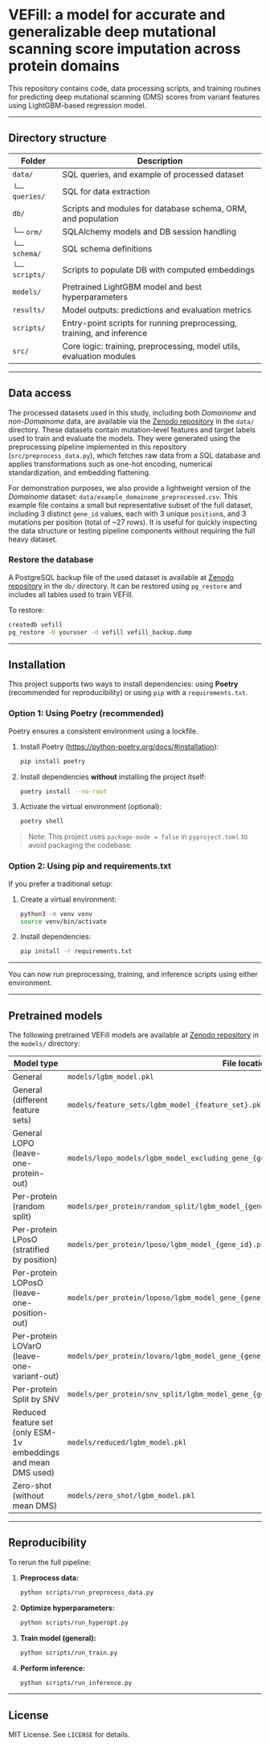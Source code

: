 # VEFill: a model for accurate and generalizable deep mutational scanning score imputation across protein domains

This repository contains code, data processing scripts, and training routines for predicting deep mutational scanning (DMS) scores from variant features using LightGBM-based regression model.

---

## Directory structure

| Folder              | Description                                                                 |
|---------------------|-----------------------------------------------------------------------------|
| `data/`             | SQL queries, and example of processed dataset                               |
| └─ `queries/`       | SQL for data extraction                                                     |
| `db/`               | Scripts and modules for database schema, ORM, and population                |
| └─ `orm/`           | SQLAlchemy models and DB session handling                                   |
| └─ `schema/`        | SQL schema definitions                                                      |
| └─ `scripts/`       | Scripts to populate DB with computed embeddings                             |
| `models/`           | Pretrained LightGBM model and best hyperparameters                          |
| `results/`          | Model outputs: predictions and evaluation metrics                           |
| `scripts/`          | Entry-point scripts for running preprocessing, training, and inference      |
| `src/`              | Core logic: training, preprocessing, model utils, evaluation modules        |

---

## Data access

The processed datasets used in this study, including both *Domainome* and *non-Domainome* data, are available via the [Zenodo repository](https://zenodo.org/records/15329751?preview=1&token=eyJhbGciOiJIUzUxMiJ9.eyJpZCI6ImQyN2E5YTRlLWE0OWUtNDNjNC1hOGJhLTU1MTZjYTMyMDk4YyIsImRhdGEiOnt9LCJyYW5kb20iOiJmMTIwZDYyODBjMmE5M2Q5MmJiYmZhZWNkOWUyMTkzNiJ9.DXpvjkJd9-2njL3pTqcc1dcDu_Cz-XlBw3_zRcX6upLhcDJ2vxXimP667p5NWcxLQ2O7f616OrwKWxIhabeqGA) in the `data/` directory. These datasets contain mutation-level features and target labels used to train and evaluate the models. They were generated using the preprocessing pipeline implemented in this repository (`src/preprocess_data.py`), which fetches raw data from a SQL database and applies transformations such as one-hot encoding, numerical standardization, and embedding flattening.

For demonstration purposes, we also provide a lightweight version of the *Domainome* dataset: `data/example_domainome_preprocessed.csv`. This example file contains a small but representative subset of the full dataset, including 3 distinct `gene_id` values, each with 3 unique `position`s, and 3 mutations per position (total of ~27 rows). It is useful for quickly inspecting the data structure or testing pipeline components without requiring the full heavy dataset.

### Restore the database

A PostgreSQL backup file of the used dataset is available at [Zenodo repository](https://zenodo.org/records/15329751?preview=1&token=eyJhbGciOiJIUzUxMiJ9.eyJpZCI6ImQyN2E5YTRlLWE0OWUtNDNjNC1hOGJhLTU1MTZjYTMyMDk4YyIsImRhdGEiOnt9LCJyYW5kb20iOiJmMTIwZDYyODBjMmE5M2Q5MmJiYmZhZWNkOWUyMTkzNiJ9.DXpvjkJd9-2njL3pTqcc1dcDu_Cz-XlBw3_zRcX6upLhcDJ2vxXimP667p5NWcxLQ2O7f616OrwKWxIhabeqGA) in the `db/` directory. It can be restored using `pg_restore` and includes all tables used to train VEFill.

To restore:

```bash
createdb vefill
pg_restore -U youruser -d vefill vefill_backup.dump
```

---

## Installation

This project supports two ways to install dependencies: using **Poetry** (recommended for reproducibility) or using `pip` with a `requirements.txt`.

### Option 1: Using Poetry (recommended)

Poetry ensures a consistent environment using a lockfile.

1. Install Poetry (https://python-poetry.org/docs/#installation):  
   ```bash
   pip install poetry
   ```
2. Install dependencies **without** installing the project itself:
   ```bash
   poetry install --no-root
   ```
3. Activate the virtual environment (optional):
   ```bash
   poetry shell
   ```

> Note: This project uses `package-mode = false` in `pyproject.toml` to avoid packaging the codebase.

### Option 2: Using pip and requirements.txt

If you prefer a traditional setup:

1. Create a virtual environment:
   ```bash
   python3 -m venv venv
   source venv/bin/activate
   ```

2. Install dependencies:
   ```bash
   pip install -r requirements.txt
   ```

---

You can now run preprocessing, training, and inference scripts using either environment.


---

## Pretrained models

The following pretrained VEFill models are available at [Zenodo repository](https://zenodo.org/records/15329751?preview=1&token=eyJhbGciOiJIUzUxMiJ9.eyJpZCI6ImQyN2E5YTRlLWE0OWUtNDNjNC1hOGJhLTU1MTZjYTMyMDk4YyIsImRhdGEiOnt9LCJyYW5kb20iOiJmMTIwZDYyODBjMmE5M2Q5MmJiYmZhZWNkOWUyMTkzNiJ9.DXpvjkJd9-2njL3pTqcc1dcDu_Cz-XlBw3_zRcX6upLhcDJ2vxXimP667p5NWcxLQ2O7f616OrwKWxIhabeqGA) in the `models/` directory:

| Model type                | File location                                              |
|---------------------------|------------------------------------------------------------|
| General             | `models/lgbm_model.pkl`                                    |
| General (different feature sets) | `models/feature_sets/lgbm_model_{feature_set}.pkl`                                    |
| General LOPO (leave-one-protein-out) | `models/lopo_models/lgbm_model_excluding_gene_{gene_id}.pkl`         |
| Per-protein (random split)      | `models/per_protein/random_split/lgbm_model_{gene_id}.pkl`|
| Per-protein LPosO (stratified by position)      | `models/per_protein/lposo/lgbm_model_{gene_id}.pkl` |
| Per-protein LOPosO (leave-one-position-out)      | `models/per_protein/loposo/lgbm_model_gene_{gene_id}_excluding_pos_{position}.pkl` |
| Per-protein LOVarO (leave-one-variant-out)      | `models/per_protein/lovaro/lgbm_model_gene_{gene_id}_excluding_variant_{mutation_id}.pkl` |
| Per-protein Split by SNV      | `models/per_protein/snv_split/lgbm_model_gene_{gene_id}_lnsnvo.pkl` |
| Reduced feature set (only ESM-1v embeddings and mean DMS used)     | `models/reduced/lgbm_model.pkl` |
| Zero-shot (without mean DMS)     | `models/zero_shot/lgbm_model.pkl` |

---

## Reproducibility

To rerun the full pipeline:

1. **Preprocess data:**
   ```bash
   python scripts/run_preprocess_data.py
   ```

2. **Optimize hyperparameters:**
   ```bash
   python scripts/run_hyperopt.py
   ```

3. **Train model (general):**
   ```bash
   python scripts/run_train.py
   ```

4. **Perform inference:**
   ```bash
   python scripts/run_inference.py
   ```

---

## License

MIT License. See `LICENSE` for details.